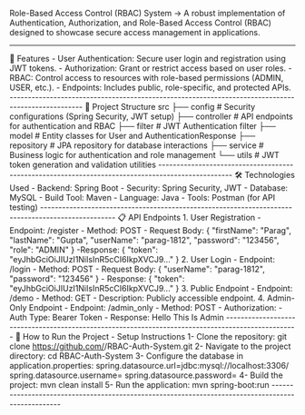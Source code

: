 Role-Based Access Control (RBAC) System
   -> A robust implementation of Authentication, Authorization, and Role-Based Access Control (RBAC) designed to showcase secure access management in applications.
   
   --------------------------------------------------------------------------------------------------

   🚀 Features
      - User Authentication: Secure user login and registration using JWT tokens.
      - Authorization: Grant or restrict access based on user roles.
      - RBAC: Control access to resources with role-based permissions (ADMIN, USER, etc.).
      - Endpoints: Includes public, role-specific, and protected APIs.
    --------------------------------------------------------------------------------------------------
    📂 Project Structure
        src
        ├── config           # Security configurations (Spring Security, JWT setup)
        ├── controller       # API endpoints for authentication and RBAC
        ├── filter           # JWT Authentication filter
        ├── model            # Entity classes for User and AuthenticationResponse
        ├── repository       # JPA repository for database interactions
        ├── service          # Business logic for authentication and role management
        └── utils            # JWT token generation and validation utilities
    --------------------------------------------------------------------------------------------------
    🛠️ Technologies Used
       - Backend: Spring Boot
       - Security: Spring Security, JWT
       - Database: MySQL
       - Build Tool: Maven
       - Language: Java
       - Tools: Postman (for API testing)
    --------------------------------------------------------------------------------------------------
    📋 API Endpoints
        1. User Registration
         - Endpoint: /register
         - Method: POST
         - Request Body:
           {
                "firstName": "Parag",
                "lastName": "Gupta",
                "userName": "parag-1812",
                "password": "123456",
                "role": "ADMIN"
            }
          -Response:
            {
                "token": "eyJhbGciOiJIUzI1NiIsInR5cCI6IkpXVCJ9..."
            }
        2. User Login
         - Endpoint: /login
         - Method: POST
         - Request Body:
            {
                "userName": "parag-1812",
                "password": "123456"
            }
         - Response:
            {
                "token": "eyJhbGciOiJIUzI1NiIsInR5cCI6IkpXVCJ9..."
            }
        3. Public Endpoint
          - Endpoint: /demo
          - Method: GET
          - Description: Publicly accessible endpoint.
        4. Admin-Only Endpoint
         - Endpoint: /admin_only
         - Method: POST
         - Authorization:
                 - Auth Type: Bearer Token
         - Response:
                   Hello This Is Admin
    --------------------------------------------------------------------------------------------------
    📝 How to Run the Project
       - Setup Instructions
         1- Clone the repository:
            git clone https://github.com/<your-username>/RBAC-Auth-System.git
         2- Navigate to the project directory:
            cd RBAC-Auth-System
         3- Configure the database in application.properties:
            spring.datasource.url=jdbc:mysql://localhost:3306/<your-database>
            spring.datasource.username=<your-username>
            spring.datasource.password=<your-password>
         4- Build the project:
            mvn clean install
         5- Run the application:
            mvn spring-boot:run
     --------------------------------------------------------------------------------------------------
     


    

